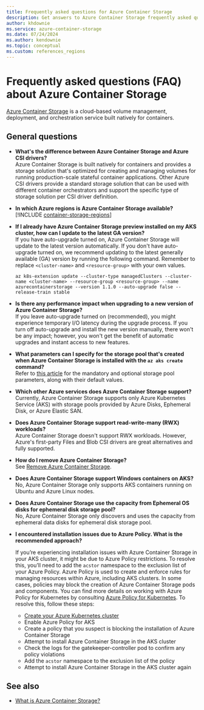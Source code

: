 ```yaml
---
title: Frequently asked questions for Azure Container Storage
description: Get answers to Azure Container Storage frequently asked questions (FAQ).
author: khdownie
ms.service: azure-container-storage
ms.date: 07/24/2024
ms.author: kendownie
ms.topic: conceptual
ms.custom: references_regions
---
```


# Frequently asked questions (FAQ) about Azure Container Storage

[Azure Container Storage](container-storage-introduction.md) is a cloud-based volume management, deployment, and orchestration service built natively for containers.

## General questions

* <a id="azure-container-storage-vs-csi-drivers"></a>
  **What's the difference between Azure Container Storage and Azure CSI drivers?**  
  Azure Container Storage is built natively for containers and provides a storage solution that's optimized for creating and managing volumes for running production-scale stateful container applications. Other Azure CSI drivers provide a standard storage solution that can be used with different container orchestrators and support the specific type of storage solution per CSI driver definition.

* <a id="azure-container-storage-regions"></a>
  **In which Azure regions is Azure Container Storage available?**  
  [!INCLUDE [container-storage-regions](../../../includes/container-storage-regions.md)]

* <a id="azure-container-storage-update"></a>
  **If I already have Azure Container Storage preview installed on my AKS cluster, how can I update to the latest GA version?**  
  If you have auto-upgrade turned on, Azure Container Storage will update to the latest version automatically. If you don't have auto-upgrade turned on, we recommend updating to the latest generally available (GA) version by running the following command. Remember to replace `<cluster-name>` and `<resource-group>` with your own values.

  ```azurecli-interactive
  az k8s-extension update --cluster-type managedClusters --cluster-name <cluster-name> --resource-group <resource-group> --name azurecontainerstorage --version 1.1.0 --auto-upgrade false --release-train stable
  ```

* <a id="azure-container-storage-autoupgrade"></a>
  **Is there any performance impact when upgrading to a new version of Azure Container Storage?**  
  If you leave auto-upgrade turned on (recommended), you might experience temporary I/O latency during the upgrade process. If you turn off auto-upgrade and install the new version manually, there won't be any impact; however, you won't get the benefit of automatic upgrades and instant access to new features.

* <a id="storage-pool-parameters"></a>
  **What parameters can I specify for the storage pool that's created when Azure Container Storage is installed with the `az aks create` command?**  
  Refer to [this article](container-storage-storage-pool-parameters.md) for the mandatory and optional storage pool parameters, along with their default values.

* <a id="azure-container-storage-limitations"></a>
  **Which other Azure services does Azure Container Storage support?**  
  Currently, Azure Container Storage supports only Azure Kubernetes Service (AKS) with storage pools provided by Azure Disks, Ephemeral Disk, or Azure Elastic SAN.

* <a id="azure-container-storage-rwx"></a>
  **Does Azure Container Storage support read-write-many (RWX) workloads?**  
  Azure Container Storage doesn't support RWX workloads. However, Azure's first-party Files and Blob CSI drivers are great alternatives and fully supported.

* <a id="azure-container-storage-remove"></a>
  **How do I remove Azure Container Storage?**  
  See [Remove Azure Container Storage](remove-container-storage.md).

* <a id="azure-container-storage-containeros"></a>
  **Does Azure Container Storage support Windows containers on AKS?**  
  No, Azure Container Storage only supports AKS containers running on Ubuntu and Azure Linux nodes.

* <a id="azure-container-storage-ephemeralosdisk"></a>
  **Does Azure Container Storage use the capacity from Ephemeral OS disks for ephemeral disk storage pool?**  
  No, Azure Container Storage only discovers and uses the capacity from ephemeral data disks for ephemeral disk storage pool.

* <a id="azure-container-storage-installation"></a>
  **I encountered installation issues due to Azure Policy. What is the recommended approach?**
  
  If you’re experiencing installation issues with Azure Container Storage in your AKS cluster, it might be due to Azure Policy restrictions. To resolve this, 
  you’ll need to add the `acstor` namespace to the exclusion list of your Azure Policy. Azure Policy is used to create and enforce rules for managing resources 
  within Azure, including AKS clusters. In some cases, policies may block the creation of Azure Container Storage pods and components. You can find more details 
  on working with Azure Policy for Kubernetes by consulting [Azure Policy for Kubernetes](/azure/governance/policy/concepts/policy-for-kubernetes).
  To resolve this, follow these steps:
   - [Create your Azure Kubernetes cluster](install-container-storage-aks.md)
   - Enable Azure Policy for AKS
   - Create a policy that you suspect is blocking the installation of Azure Container Storage
   - Attempt to install Azure Container Storage in the AKS cluster
   - Check the logs for the gatekeeper-controller pod to confirm any policy violations
   - Add the `acstor` namespace to the exclusion list of the policy
   - Attempt to install Azure Container Storage in the AKS cluster again
  
## See also

- [What is Azure Container Storage?](container-storage-introduction.md)
